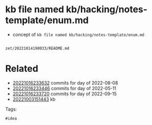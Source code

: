 # kb file named kb/hacking/notes-template/enum.md

- concept of `kb file named kb/hacking/notes-template/enum.md`

```
```

` zet/20221014190033/README.md `

# Related

- [20221016233632](/zet/20221016233632/README.md) commits for day of 2022-08-08
- [20221016233446](/zet/20221016233446/README.md) commits for day of 2022-05-11
- [20221016233720](/zet/20221016233720/README.md) commits for day of 2022-09-15
- [20221003151443](/zet/20221003151443/README.md) kb

Tags:

    #idea
